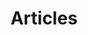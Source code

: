 ---
layout: post-index
permalink: /blog/
title: Articles
tagline: A List of Posts
tags: [blog, graphic design]
---